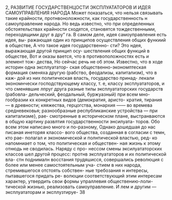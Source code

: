 2, РАЗВИТИЕ ГОСУДАРСТВЕНЦОСТИ ЭКСПЛУАТАТОРОВ
И ИДЕЯ САМОУПРАВЛЕНИЯ НАРОДА
Может показаться, что нельзя связывать такие
крайности, протнвоноложности, как государственность
н самоуправление народа. Но ведь известно, что при
определенных обстоятельствах крайности сходятся,
становятся тождественными, переходящими друг в дру“
га. В самом деле, идея самоуправления есть идея, вы-
ражающая один из принципов осуществления общих
функиий в обществе, А что такое идея государственно-
сти? Это ндея, выражающая другой принцип осу-
шествления общих функций в обществе, Вот и оказы
вается, что в противоположностях есть и элемент тож-
дества, Но сейчас речь не об этом.
Известно, что в ходе историн одна эксплуататор-
ская общественно-экономптеская формация сменяха
другую (рабство, феодализы, капитализм), что в каж-
дой из них политическая власть, государство принад-
лекали экономнчески господствующему классу, т. е,
классу эксплуататоров, и что сменявшие лпруг друга
разные тилы эксплуататорских государств (рабовла-
дельческий, феодальный, буржуазный) при всем мно-
гообразии кх конкретных видов (демократия, аристо-
кратия, тирания — в древности; кяяжества, герцогства,
монархия —— во времева средневековья; разнообразные
республиканские устройства — при капитализме}, рае-
смотренные в историческом плане, выстранваются в
общую картину развлтия государственности энсилуата-
торов. Обо всем этом написано много и по-разному,
Однако дошедшая до нас писаная инеторяя классо-
вого общества, созданная в согласии с темн, кто рае-
полагал и экономической и полнтической властью, ред-
ко напомниает о том, что политическая и обществен-
ная жизнь к этому отнюдь не сводилась. Наряду с про-
нессом смены эксилуататорских классов шел другой
процесс: протнв эксплуататоров и их политической вла-
стн поднималн восстания трудяшисся, совершались
революция с более или менее самостоятельным уча-
стием в них народа, стремившегося отстоять собствен-
ные требозания н интересы, пытавшегося придать ре-
волюции соответствующий этим интересам характер,
утвердить свои формы упраллевия обществению-лоли-
тической жизнью, реализовать самоуправление.
И лем и другим — эксплуататорам и эксплузтируе-
38
